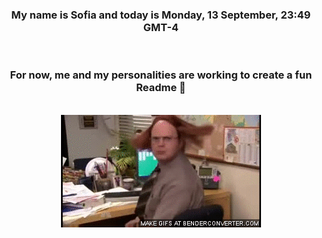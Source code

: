 


<div align="center">
<h3 >My name is Sofia and today is Monday, 13 September, 23:49 GMT-4</h3><br>
<h3 >For now, me and my personalities are working to create a fun Readme 👋
</h3><br>
<img src='img/dwight.gif' alt='working...'/>
</div>
